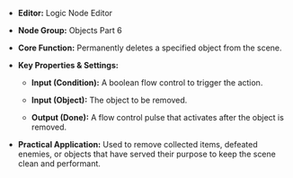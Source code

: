 - **Editor:** Logic Node Editor
    
- **Node Group:** Objects Part 6
    
- **Core Function:** Permanently deletes a specified object from the scene.
    
- **Key Properties & Settings:**
    
    - **Input (Condition):** A boolean flow control to trigger the action.
        
    - **Input (Object):** The object to be removed.
        
    - **Output (Done):** A flow control pulse that activates after the object is removed.
        
- **Practical Application:** Used to remove collected items, defeated enemies, or objects that have served their purpose to keep the scene clean and performant.